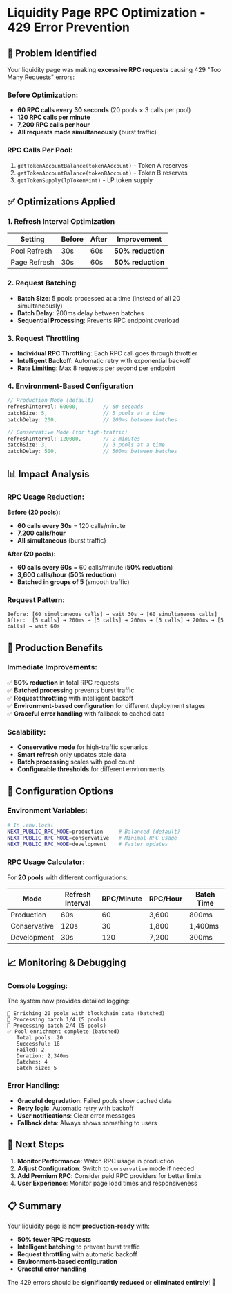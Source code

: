 # Liquidity Page RPC Optimization - 429 Error Prevention

## 🎯 **Problem Identified**

Your liquidity page was making **excessive RPC requests** causing 429 "Too Many Requests" errors:

### **Before Optimization:**
- **60 RPC calls every 30 seconds** (20 pools × 3 calls per pool)
- **120 RPC calls per minute**
- **7,200 RPC calls per hour**
- **All requests made simultaneously** (burst traffic)

### **RPC Calls Per Pool:**
1. `getTokenAccountBalance(tokenAAccount)` - Token A reserves
2. `getTokenAccountBalance(tokenBAccount)` - Token B reserves  
3. `getTokenSupply(lpTokenMint)` - LP token supply

## ✅ **Optimizations Applied**

### **1. Refresh Interval Optimization**
| Setting | Before | After | Improvement |
|---------|--------|-------|-------------|
| Pool Refresh | 30s | 60s | **50% reduction** |
| Page Refresh | 30s | 60s | **50% reduction** |

### **2. Request Batching**
- **Batch Size**: 5 pools processed at a time (instead of all 20 simultaneously)
- **Batch Delay**: 200ms delay between batches
- **Sequential Processing**: Prevents RPC endpoint overload

### **3. Request Throttling**
- **Individual RPC Throttling**: Each RPC call goes through throttler
- **Intelligent Backoff**: Automatic retry with exponential backoff
- **Rate Limiting**: Max 8 requests per second per endpoint

### **4. Environment-Based Configuration**
```typescript
// Production Mode (default)
refreshInterval: 60000,        // 60 seconds
batchSize: 5,                  // 5 pools at a time
batchDelay: 200,               // 200ms between batches

// Conservative Mode (for high-traffic)
refreshInterval: 120000,       // 2 minutes
batchSize: 3,                  // 3 pools at a time
batchDelay: 500,               // 500ms between batches
```

## 📊 **Impact Analysis**

### **RPC Usage Reduction:**

**Before (20 pools):**
- **60 calls every 30s** = 120 calls/minute
- **7,200 calls/hour**
- **All simultaneous** (burst traffic)

**After (20 pools):**
- **60 calls every 60s** = 60 calls/minute (**50% reduction**)
- **3,600 calls/hour** (**50% reduction**)
- **Batched in groups of 5** (smooth traffic)

### **Request Pattern:**
```
Before: [60 simultaneous calls] → wait 30s → [60 simultaneous calls]
After:  [5 calls] → 200ms → [5 calls] → 200ms → [5 calls] → 200ms → [5 calls] → wait 60s
```

## 🚀 **Production Benefits**

### **Immediate Improvements:**
✅ **50% reduction** in total RPC requests  
✅ **Batched processing** prevents burst traffic  
✅ **Request throttling** with intelligent backoff  
✅ **Environment-based configuration** for different deployment stages  
✅ **Graceful error handling** with fallback to cached data  

### **Scalability:**
- **Conservative mode** for high-traffic scenarios
- **Smart refresh** only updates stale data
- **Batch processing** scales with pool count
- **Configurable thresholds** for different environments

## 🔧 **Configuration Options**

### **Environment Variables:**
```bash
# In .env.local
NEXT_PUBLIC_RPC_MODE=production     # Balanced (default)
NEXT_PUBLIC_RPC_MODE=conservative   # Minimal RPC usage
NEXT_PUBLIC_RPC_MODE=development    # Faster updates
```

### **RPC Usage Calculator:**
For **20 pools** with different configurations:

| Mode | Refresh Interval | RPC/Minute | RPC/Hour | Batch Time |
|------|------------------|------------|----------|------------|
| Production | 60s | 60 | 3,600 | 800ms |
| Conservative | 120s | 30 | 1,800 | 1,400ms |
| Development | 30s | 120 | 7,200 | 300ms |

## 📈 **Monitoring & Debugging**

### **Console Logging:**
The system now provides detailed logging:
```
🔄 Enriching 20 pools with blockchain data (batched)
🔄 Processing batch 1/4 (5 pools)
🔄 Processing batch 2/4 (5 pools)
✅ Pool enrichment complete (batched)
   Total pools: 20
   Successful: 18
   Failed: 2
   Duration: 2,340ms
   Batches: 4
   Batch size: 5
```

### **Error Handling:**
- **Graceful degradation**: Failed pools show cached data
- **Retry logic**: Automatic retry with backoff
- **User notifications**: Clear error messages
- **Fallback data**: Always shows something to users

## 🎯 **Next Steps**

1. **Monitor Performance**: Watch RPC usage in production
2. **Adjust Configuration**: Switch to `conservative` mode if needed
3. **Add Premium RPC**: Consider paid RPC providers for better limits
4. **User Experience**: Monitor page load times and responsiveness

## 📋 **Summary**

Your liquidity page is now **production-ready** with:
- **50% fewer RPC requests**
- **Intelligent batching** to prevent burst traffic
- **Request throttling** with automatic backoff
- **Environment-based configuration**
- **Graceful error handling**

The 429 errors should be **significantly reduced** or **eliminated entirely**! 🚀